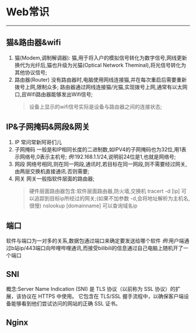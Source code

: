 # Web常识 
---

## 猫&路由器&wifi
1. 猫(Modem,调制解调器):
   猫,用于将入户的模拟信号转化为数字信号,网线更新换代为光纤后,猫也升级为光猫(Optical Network Theminal),将光信号转化为其他协议信号;
2. 路由器(Router)
   没有路由器时,电脑使用网线连接猫,并在每次重启后需要重新拨号上网,限制众多;
   路由器通过网线连接猫/光猫,实现拨号上网,通常有以太网口,且Wifi路由器能够发出Wifi信号;
   > 设备上显示的wifi信号实际是设备与路由器之间的连接状态;

## IP&子网掩码&网段&网关
1. IP
   常问常新阿哥们儿
2. 子网掩码
   一般是和IP相同长度的二进制数,如IPV4的子网掩码也为32位,用1表示网络号,0表示主机号;
*例*:192.168.1.1/24,说明前24位是1,也就是网络号;
3. 网段
   网络号相同,则在同一网段,通讯时,若目标在同一网段,则不需要经过网关,由两层交换机直接通讯.否则需要;
4. 网关
   网关一般指软件层面的路由器;
   > 硬件层面路由器包含:软件层面路由器,防火墙,交换机
   > tracert -d [ip] 可以追踪到目标ip所经过的网关;(如果不加参数 -d,会将地址解析为主机名,很慢)
   > nslookup [domainname] 可以查询域名ip

## 端口
软件与端口为一对多的关系,数据包通过端口来确定要发送给哪个软件
*例*:用户端通过b站ip/443端口向哔哩哔哩通讯,而接受bilibili的信息通过自己电脑上随机开了一个端口

## SNI
概念:Server Name Indication (SNI) 是 TLS 协议（以前称为 SSL 协议）的扩展，该协议在 HTTPS 中使用。 它包含在 TLS/SSL 握手流程中，以确保客户端设备能够看到他们尝试访问的网站的正确 SSL 证书。

## Nginx

## 
